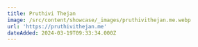 ```yaml
---
title: Pruthivi Thejan
image: /src/content/showcase/_images/pruthivithejan.me.webp
url: 'https://pruthivithejan.me'
dateAdded: 2024-03-19T09:33:34.000Z
---
```


